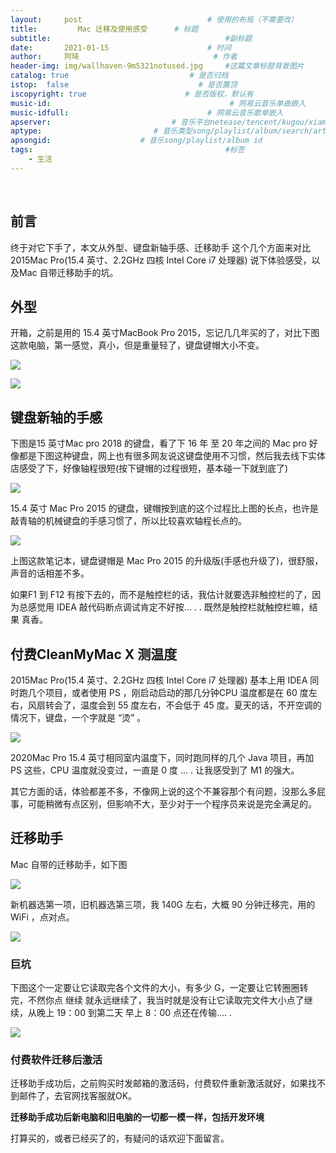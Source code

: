 ```yaml
---
layout:     post             				# 使用的布局（不需要改）
title:         Mac 迁移及使用感受		# 标题 
subtitle:    					  				#副标题
date:       2021-01-15  					# 时间
author:     阿琦                  			# 作者
header-img: img/wallhaven-9m5321notused.jpg 	#这篇文章标题背景图片
catalog: true                        	# 是否归档
istop:  false                             # 是否置顶
iscopyright: true                      # 是否版权，默认有
music-id:                                        # 网易云音乐单曲嵌入
music-idfull:                               # 网易云音乐歌单嵌入
apserver:                           # 音乐平台netease/tencent/kugou/xiami/baidu
aptype:     	           		# 音乐类型song/playlist/album/search/artist
apsongid:                    # 音乐song/playlist/album id
tags:                              	           	#标签
    - 生活
---
```


&nbsp;
&nbsp;

## 前言

终于对它下手了，本文从外型、键盘新轴手感、迁移助手 这个几个方面来对比 2015Mac Pro(15.4 英寸、2.2GHz 四核 Intel Core i7 处理器) 说下体验感受，以及Mac 自带迁移助手的坑。

## 外型

开箱，之前是用的 15.4 英寸MacBook Pro 2015，忘记几几年买的了，对比下图这款电脑，第一感觉，真小，但是重量轻了，键盘键帽大小不变。

![](https://tva1.sinaimg.cn/large/008eGmZEgy1gmqocy84bhj30xc0u0wqi.jpg)

![](https://tva1.sinaimg.cn/large/008eGmZEgy1gmqq5oyg2qj30u01404qp.jpg)


## 键盘新轴的手感

下图是15 英寸Mac pro 2018 的键盘，看了下 16 年 至 20 年之间的 Mac pro 好像都是下图这种键盘，网上也有很多网友说这键盘使用不习惯，然后我去线下实体店感受了下，好像轴程很短(按下键帽的过程很短，基本碰一下就到底了)

![](https://tva1.sinaimg.cn/large/008eGmZEgy1gmqogpja8oj31ge0mqtib.jpg)

15.4 英寸 Mac Pro 2015 的键盘，键帽按到底的这个过程比上图的长点，也许是敲青轴的机械键盘的手感习惯了，所以比较喜欢轴程长点的。

![](https://tva1.sinaimg.cn/large/008eGmZEgy1gmqoxfw4doj30xa0baq50.jpg)

上图这款笔记本，键盘键帽是 Mac Pro 2015 的升级版(手感也升级了)，很舒服，声音的话相差不多。


如果F1 到 F12 有按下去的，而不是触控栏的话，我估计就要选非触控栏的了，因为总感觉用 IDEA 敲代码断点调试肯定不好按... . .   既然是触控栏就触控栏嘛，结果 真香。

## 付费CleanMyMac X 测温度

2015Mac Pro(15.4 英寸、2.2GHz 四核 Intel Core i7 处理器) 基本上用 IDEA 同时跑几个项目，或者使用 PS ，刚启动启动的那几分钟CPU 温度都是在 60 度左右，风扇转会了，温度会到 55 度左右，不会低于 45 度。夏天的话，不开空调的情况下，键盘，一个字就是 “烫” 。

![](https://tva1.sinaimg.cn/large/008eGmZEgy1gmqpdwk4g8j30jw0cmmxn.jpg)

2020Mac Pro 15.4 英寸相同室内温度下，同时跑同样的几个 Java 项目，再加 PS 这些，CPU 温度就没变过，一直是 0 度 ... .  让我感受到了 M1 的强大。 

其它方面的话，体验都差不多，不像网上说的这个不兼容那个有问题，没那么多屁事，可能稍微有点区别，但影响不大，至少对于一个程序员来说是完全满足的。

## 迁移助手

Mac 自带的迁移助手，如下图

![](https://tva1.sinaimg.cn/large/008eGmZEgy1gmqp4pjjnij30dg0awmxj.jpg)

新机器选第一项，旧机器选第三项，我 140G 左右，大概 90 分钟迁移完，用的 WiFi ，点对点。

![](https://tva1.sinaimg.cn/large/008eGmZEgy1gmqp5e5w9uj31420u078a.jpg)


### 巨坑

下图这个一定要让它读取完各个文件的大小，有多少 G，一定要让它转圈圈转完，不然你点 继续 就永远继续了，我当时就是没有让它读取完文件大小点了继续，从晚上 19：00 到第二天 早上 8：00 点还在传输.... . 

![](https://tva1.sinaimg.cn/large/008eGmZEgy1gmqp47e76zj31460u0754.jpg)


### 付费软件迁移后激活

迁移助手成功后，之前购买时发邮箱的激活码，付费软件重新激活就好，如果找不到邮件了，去官网找客服就OK。

**迁移助手成功后新电脑和旧电脑的一切都一模一样，包括开发环境**


打算买的，或者已经买了的，有疑问的话欢迎下面留言。


